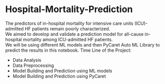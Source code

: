 # Hospital-Mortality-Prediction

The predictors of in-hospital mortality for intensive care units (ICU)-admitted HF patients remain poorly characterized.  
We aimed to develop and validate a prediction model for all-cause in-hospital mortality among ICU-admitted HF patients.  
We will be using different ML models and then PyCaret Auto ML Library to predict the results in this notebook.
Time Line of the Project:
* Data Analysis
* Data Preprocessing
* Model Building and Prediction using ML models
* Model Building and Prediction using PyCaret
